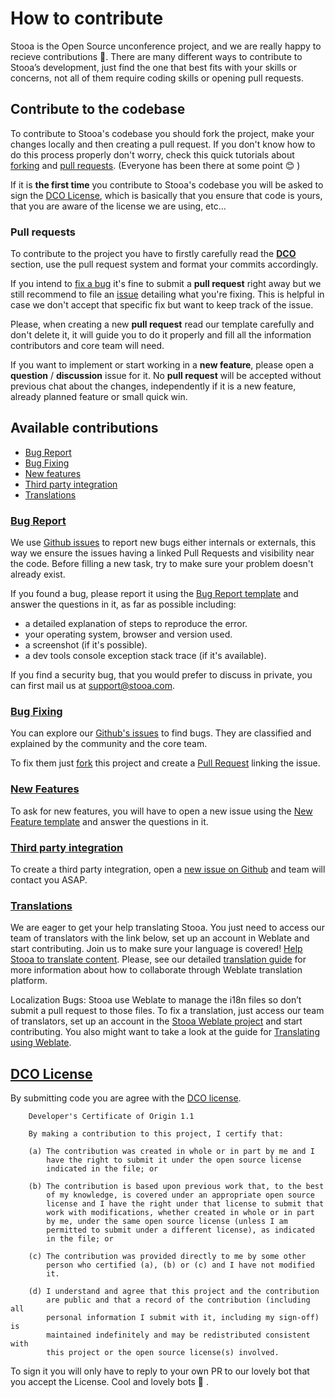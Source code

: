 # How to contribute

Stooa is the Open Source unconference project, and we are really happy to recieve contributions 🎉. There are many different ways to contribute to Stooa’s development, just find the one that best fits with your skills or concerns, not all of them require coding skills or opening pull requests.

## Contribute to the codebase 

To contribute to Stooa's codebase you should fork the project, make your changes locally and then creating a pull request. If you don't know how to do this process properly don't worry, check this quick tutorials about [forking](how_to_fork) and [pull requests](how_to_pr). (Everyone has been there at some point 😊 )

If it is **the first time** you contribute to Stooa's codebase you will be asked to sign the [DCO License](CONTRIBUTING.md#dco-license), which is basically that you ensure that code is yours, that you are aware of the license we are using, etc...

### Pull requests 

To contribute to the project you have to firstly carefully read the [**DCO**](CONTRIBUTING.md#DCO-license) section, use the pull request system and format your commits accordingly.

If you intend to [fix a bug](CONTRIBUTING.md#bug-fixing) it's fine to submit a **pull request** right away but we still recommend to file an [issue](issue_bug) detailing what you're fixing. This is helpful in case we don't accept that specific fix but want to keep track of the issue.

Please, when creating a new **pull request** read our template carefully and don't delete it, it will guide you to do it properly and fill all the information contributors and core team will need.

If you want to implement or start working in a **new feature**, please open a **question** / **discussion** issue for it. No **pull request** will be accepted without previous chat about the changes, independently if it is a new feature, already planned feature or small quick win.

## Available contributions

* [Bug Report](CONTRIBUTING.md#bug-report)
* [Bug Fixing](CONTRIBUTING.md#bug-fixing)
* [New features](CONTRIBUTING.md#new-features)
* [Third party integration](CONTRIBUTING.md#third-party)
* [Translations](CONTRIBUTING.md#translations)

### [Bug Report](CONTRIBUTING.md#bug-report)

We use [Github issues][issues] to report new bugs either internals or externals, this way we ensure the issues having a linked Pull Requests and visibility near the code. Before filling a new task, try to make sure your problem doesn't already exist.

If you found a bug, please report it using the [Bug Report template][issue_bug] and answer the questions in it, as far as possible including:

* a detailed explanation of steps to reproduce the error.
* your operating system, browser and version used.
* a screenshot (if it's possible).
* a dev tools console exception stack trace (if it's available).

If you find a security bug, that you would prefer to discuss in private, you can first mail us at [support@stooa.com](mailto:support@stooa.com).

### [Bug Fixing](CONTRIBUTING.md#bug-fixing)

You can explore our [Github's issues][issues] to find bugs. They are classified and explained by the community and the core team.

To fix them just [fork][how_to_fork] this project and create a [Pull Request][how_to_pr] linking the issue.

### [New Features](CONTRIBUTING.md#new-features)

To ask for new features, you will have to open a new issue using the [New Feature template][issue_feature] and answer the questions in it.

### [Third party integration](CONTRIBUTING.md#third-party)

To create a third party integration, open a [new issue on Github][issues] and team will contact you ASAP.

### [Translations](CONTRIBUTING.md#translations)

We are eager to get your help translating Stooa. You just need to access our team of translators with the link below, set up an account in Weblate and start contributing. Join us to make sure your language is covered! [Help Stooa to translate content][weblate]. Please, see our detailed [translation guide][translation] for more information about how to collaborate through Weblate translation platform.

Localization Bugs: Stooa use Weblate to manage the i18n files so don’t submit a pull request to those files. To fix a translation, just access our team of translators, set up an account in the [Stooa Weblate project][weblate] and start contributing. You also might want to take a look at the guide for [Translating using Weblate](https://docs.weblate.org/en/latest/user/translating.html).

## [DCO License](CONTRIBUTING.md#DCO-license)

By submitting code you are agree with the [DCO license](dco_license).
```
    Developer's Certificate of Origin 1.1

    By making a contribution to this project, I certify that:

    (a) The contribution was created in whole or in part by me and I
        have the right to submit it under the open source license
        indicated in the file; or

    (b) The contribution is based upon previous work that, to the best
        of my knowledge, is covered under an appropriate open source
        license and I have the right under that license to submit that
        work with modifications, whether created in whole or in part
        by me, under the same open source license (unless I am
        permitted to submit under a different license), as indicated
        in the file; or

    (c) The contribution was provided directly to me by some other
        person who certified (a), (b) or (c) and I have not modified
        it.

    (d) I understand and agree that this project and the contribution
        are public and that a record of the contribution (including all
        personal information I submit with it, including my sign-off) is
        maintained indefinitely and may be redistributed consistent with
        this project or the open source license(s) involved.
  ```

To sign it you will only have to reply to your own PR to our lovely bot that you accept the License. Cool and lovely bots 🤖 .

[issues]: https://github.com/Runroom/Stooa/issues
[issue_bug]: https://github.com/Stooa/Stooa/issues/new?assignees=&labels=bug%2Ctriage&template=BUG-REPORT.yml&title=%5BBug%5D%3A+
[issue_feature]: https://github.com/Stooa/Stooa/issues/new?assignees=&labels=feature-request&template=FEATURE-REQUEST.yml&title=%5BFeature%5D%3A+
[discussions]: https://github.com/Stooa/Stooa/discussions
[documentation]: https://github.com/Stooa/Documentation
[how_to_fork]: https://help.github.com/articles/fork-a-repo/
[how_to_pr]: https://docs.github.com/en/github/collaborating-with-pull-requests/proposing-changes-to-your-work-with-pull-requests/about-pull-requests
[weblate]: https://hosted.weblate.org/projects/stooa/
[translation]: docs/contributing/translations.md
[dco_license]: https://github.com/Stooa/Documentation/blob/main/DCOLICENSE
